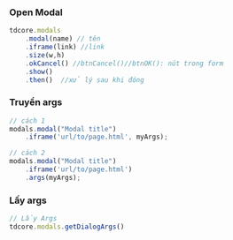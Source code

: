 ### Open Modal
```javascript
tdcore.modals
    .modal(name) // tên
    .iframe(link) //link
    .size(w,h)
    .okCancel() //btnCancel()//btnOK(): nút trong form
    .show()
    .then()  //xử lý sau khi đóng
```
### Truyển args
```javascript
// cách 1
modals.modal("Modal title")
    .iframe('url/to/page.html', myArgs);

```
```javascript
// cách 2
modals.modal("Modal title")
    .iframe('url/to/page.html')
    .args(myArgs);
```
### Lấy args
```javascript
// Lấy Args
tdcore.modals.getDialogArgs()
```